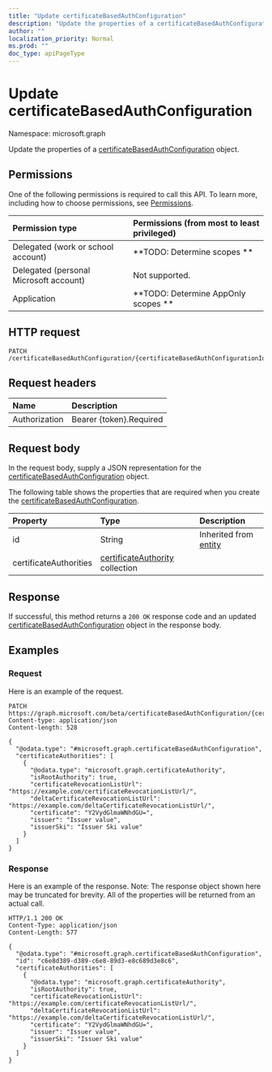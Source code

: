 ```yaml
---
title: "Update certificateBasedAuthConfiguration"
description: "Update the properties of a certificateBasedAuthConfiguration object."
author: ""
localization_priority: Normal
ms.prod: ""
doc_type: apiPageType
---
```


# Update certificateBasedAuthConfiguration

Namespace: microsoft.graph

Update the properties of a [certificateBasedAuthConfiguration](../resources/certificatebasedauthconfiguration.md) object.

## Permissions
One of the following permissions is required to call this API. To learn more, including how to choose permissions, see [Permissions](/concepts/permissions-reference.md).

|Permission type|Permissions (from most to least privileged)|
|:---|:---|
|Delegated (work or school account)|**TODO: Determine scopes **|
|Delegated (personal Microsoft account)|Not supported.|
|Application|**TODO: Determine AppOnly scopes **|

## HTTP request
<!-- {
  "blockType": "ignored"
}
-->
``` http
PATCH /certificateBasedAuthConfiguration/{certificateBasedAuthConfigurationId}
```

## Request headers
|Name|Description|
|:---|:---|
|Authorization|Bearer {token}.Required|

## Request body
In the request body, supply a JSON representation for the [certificateBasedAuthConfiguration](../resources/certificatebasedauthconfiguration.md) object.

The following table shows the properties that are required when you create the [certificateBasedAuthConfiguration](../resources/certificatebasedauthconfiguration.md).

|Property|Type|Description|
|:---|:---|:---|
|id|String| Inherited from [entity](../resources/entity.md)|
|certificateAuthorities|[certificateAuthority](../resources/certificateauthority.md) collection||



## Response
If successful, this method returns a `200 OK` response code and an updated [certificateBasedAuthConfiguration](../resources/certificatebasedauthconfiguration.md) object in the response body.

## Examples

### Request
Here is an example of the request.
<!-- {
  "blockType": "request",
  "name": "update_certificatebasedauthconfiguration"
}
-->
``` http
PATCH https://graph.microsoft.com/beta/certificateBasedAuthConfiguration/{certificateBasedAuthConfigurationId}
Content-type: application/json
Content-length: 528

{
  "@odata.type": "#microsoft.graph.certificateBasedAuthConfiguration",
  "certificateAuthorities": [
    {
      "@odata.type": "microsoft.graph.certificateAuthority",
      "isRootAuthority": true,
      "certificateRevocationListUrl": "https://example.com/certificateRevocationListUrl/",
      "deltaCertificateRevocationListUrl": "https://example.com/deltaCertificateRevocationListUrl/",
      "certificate": "Y2VydGlmaWNhdGU=",
      "issuer": "Issuer value",
      "issuerSki": "Issuer Ski value"
    }
  ]
}
```

### Response
Here is an example of the response. Note: The response object shown here may be truncated for brevity. All of the properties will be returned from an actual call.
<!-- {
  "blockType": "response",
  "truncated": true
}
-->
``` http
HTTP/1.1 200 OK
Content-Type: application/json
Content-Length: 577

{
  "@odata.type": "#microsoft.graph.certificateBasedAuthConfiguration",
  "id": "c6e8d389-d389-c6e8-89d3-e8c689d3e8c6",
  "certificateAuthorities": [
    {
      "@odata.type": "microsoft.graph.certificateAuthority",
      "isRootAuthority": true,
      "certificateRevocationListUrl": "https://example.com/certificateRevocationListUrl/",
      "deltaCertificateRevocationListUrl": "https://example.com/deltaCertificateRevocationListUrl/",
      "certificate": "Y2VydGlmaWNhdGU=",
      "issuer": "Issuer value",
      "issuerSki": "Issuer Ski value"
    }
  ]
}
```

